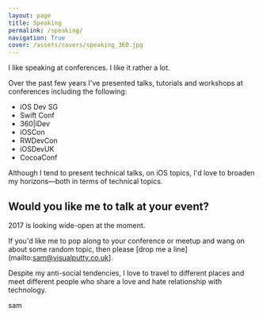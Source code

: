 ```yaml
---
layout: page
title: Speaking
permalink: /speaking/
navigation: True
cover: /assets/covers/speaking_360.jpg
---
```


I like speaking at conferences. I like it rather a lot.

Over the past few years I've presented talks, tutorials and workshops at conferences including the following:

- iOS Dev SG
- Swift Conf
- 360|iDev
- iOSCon
- RWDevCon
- iOSDevUK
- CocoaConf

Although I tend to present technical talks, on iOS topics, I'd love to broaden my horizons—both in terms of technical topics.

## Would you like me to talk at your event?

2017 is looking wide-open at the moment.

If you'd like me to pop along to your conference or meetup and wang on about some random topic, then please [drop me a line](mailto:sam@visualputty.co.uk].

Despite my anti-social tendencies, I love to travel to different places and meet different people who share a love and hate relationship with technology.


sam


